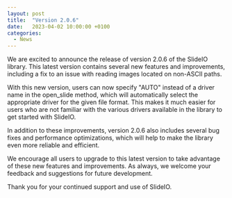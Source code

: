 ```yaml
---
layout: post
title:  "Version 2.0.6"
date:   2023-04-02 10:00:00 +0100
categories: 
  - News
---
```

We are excited to announce the release of version 2.0.6 of the SlideIO library. This latest version contains several new features and improvements, including a fix to an issue with reading images located on non-ASCII paths.
<!--more-->
With this new version, users can now specify "AUTO" instead of a driver name in the open_slide method, which will automatically select the appropriate driver for the given file format. This makes it much easier for users who are not familiar with the various drivers available in the library to get started with SlideIO.

In addition to these improvements, version 2.0.6 also includes several bug fixes and performance optimizations, which will help to make the library even more reliable and efficient.

We encourage all users to upgrade to this latest version to take advantage of these new features and improvements. As always, we welcome your feedback and suggestions for future development.

Thank you for your continued support and use of SlideIO.